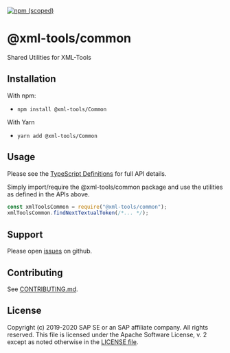 [![npm (scoped)](https://img.shields.io/npm/v/@xml-tools/common.svg)](https://www.npmjs.com/package/@xml-tools/common)

# @xml-tools/common

Shared Utilities for XML-Tools

## Installation

With npm:

- `npm install @xml-tools/Common`

With Yarn

- `yarn add @xml-tools/Common`

## Usage

Please see the [TypeScript Definitions](./api.d.ts) for full API details.

Simply import/require the @xml-tools/common package and use the utilities
as defined in the APIs above.

```javascript
const xmlToolsCommon = require("@xml-tools/common");
xmlToolsCommon.findNextTextualToken(/*... */);
```

## Support

Please open [issues](https://github.com/SAP/xml-tols/issues) on github.

## Contributing

See [CONTRIBUTING.md](./CONTRIBUTING.md).

## License

Copyright (c) 2019-2020 SAP SE or an SAP affiliate company. All rights reserved.
This file is licensed under the Apache Software License, v. 2 except as noted otherwise in the [LICENSE file](../../LICENSE).

[ast]: https://en.wikipedia.org/wiki/Abstract_syntax_tree
